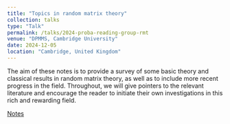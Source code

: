 ```yaml
---
title: "Topics in random matrix theory"
collection: talks
type: "Talk"
permalink: /talks/2024-proba-reading-group-rmt
venue: "DPMMS, Cambridge University"
date: 2024-12-05
location: "Cambridge, United Kingdom"
---
```


The aim of these notes is to provide a survey of some basic theory and classical results in
random matrix theory, as well as to include more recent progress in the field. Throughout, we will give pointers to the relevant literature and encourage the reader to initiate their own investigations in this rich and rewarding field.

[Notes](/files/Random_Matrix_Theory_Lecture_Reading_Group_Cam_2024.pdf)